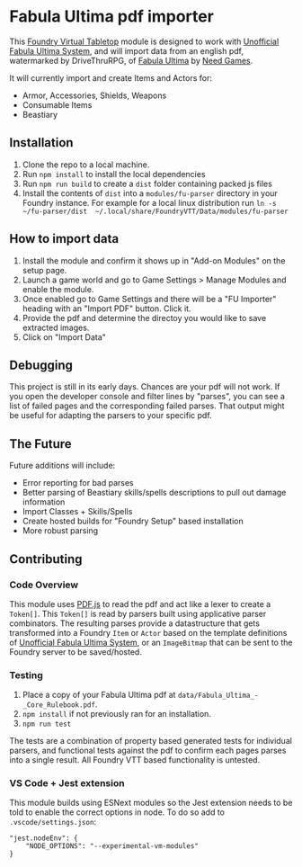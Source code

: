# Fabula Ultima pdf importer

This [Foundry Virtual Tabletop](https://foundryvtt.com/) module is designed to work with [Unofficial Fabula Ultima System](https://github.com/League-of-Fabulous-Developers/FoundryVTT-Fabula-Ultima), and will import data from an english pdf, watermarked by DriveThruRPG, of [Fabula Ultima](https://www.needgames.it/fabula-ultima-en/) by [Need Games](https://www.needgames.it/).

It will currently import and create Items and Actors for:
* Armor, Accessories, Shields, Weapons
* Consumable Items
* Beastiary

## Installation

1. Clone the repo to a local machine.
2. Run `npm install` to install the local dependencies
3. Run `npm run build` to create a `dist` folder containing packed js files
4. Install the contents of `dist` into a `modules/fu-parser` directory in your Foundry instance.  For example for a local linux distribution run `ln -s ~/fu-parser/dist  ~/.local/share/FoundryVTT/Data/modules/fu-parser`

## How to import data

1. Install the module and confirm it shows up in "Add-on Modules" on the setup page.
2. Launch a game world and go to Game Settings > Manage Modules and enable the module.
3. Once enabled go to Game Settings and there will be a "FU Importer" heading with an "Import PDF" button. Click it.
4. Provide the pdf and determine the directoy you would like to save extracted images.
5. Click on "Import Data"

## Debugging

This project is still in its early days.  Chances are your pdf will not work.  If you open the developer console and filter lines by "parses", you can see a list of failed pages and the corresponding failed parses. That output might be useful for adapting the parsers to your specific pdf.

## The Future
Future additions will include:
* Error reporting for bad parses
* Better parsing of Beastiary skills/spells descriptions to pull out damage information
* Import Classes + Skills/Spells
* Create hosted builds for "Foundry Setup" based installation
* More robust parsing

## Contributing

### Code Overview

This module uses [PDF.js](https://mozilla.github.io/pdf.js/) to read the pdf and act like a lexer to create a `Token[]`.  This `Token[]` is read by parsers built using applicative parser combinators. The resulting parses provide a datastructure that gets transformed into a Foundry `Item` or `Actor` based on the template definitions of [Unofficial Fabula Ultima System](https://github.com/League-of-Fabulous-Developers/FoundryVTT-Fabula-Ultima), or an `ImageBitmap` that can be sent to the Foundry server to be saved/hosted.

### Testing

1. Place a copy of your Fabula Ultima pdf at `data/Fabula_Ultima_-_Core_Rulebook.pdf`.
2. `npm install` if not previously ran for an installation.
3. `npm run test`

The tests are a combination of property based generated tests for individual parsers, and functional tests against the pdf to confirm each pages parses into a single result.
All Foundry VTT based functionality is untested.

### VS Code + Jest extension

This module builds using ESNext modules so the Jest extension needs to be told to enable the correct options in node.  To do so add to `.vscode/settings.json`:
```
"jest.nodeEnv": {
    "NODE_OPTIONS": "--experimental-vm-modules"
}
```